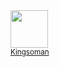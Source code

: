 <img src="https://github.com/Kingsoman.png" width="60px;"/>
<br />
<sub><a href="https://github.com/Kingsoman">Kingsoman</a></sub>
